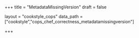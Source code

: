 +++
title = "MetadataMissingVersion"
draft = false

layout = "cookstyle_cops"
data_path = ["cookstyle","cops_chef_correctness_metadatamissingversion"]

+++

<!-- The content of this page is automatically generated from the
cops_chef_correctness_metadatamissingversion.yml file in github.com/chef/cookstyle/blob/main/docs-chef-io/data/cookstyle/. -->
